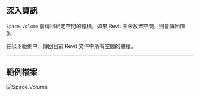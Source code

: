 ## 深入資訊
`Space.Volume` 會傳回給定空間的體積。如果 Revit 中未放置空間，則會傳回值 0。

在以下範例中，傳回目前 Revit 文件中所有空間的體積。
___
## 範例檔案

![Space.Volume](./Revit.Elements.Space.Volume_img.jpg)
